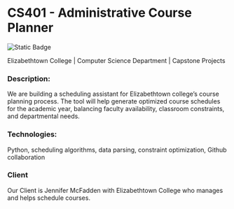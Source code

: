 # CS401 - Administrative Course Planner
![Static Badge](https://img.shields.io/badge/etown-capstone-blue)

Elizabethtown College | Computer Science Department | Capstone Projects

### Description:
We are building a scheduling assistant for Elizabethtown college’s course planning process. The tool will help generate optimized course schedules for the academic year, balancing faculty availability, classroom constraints, and departmental needs.
### Technologies:
Python, scheduling algorithms, data parsing, constraint optimization, Github collaboration

### Client
Our Client is Jennifer McFadden with Elizabethtown College who manages and helps schedule courses.


